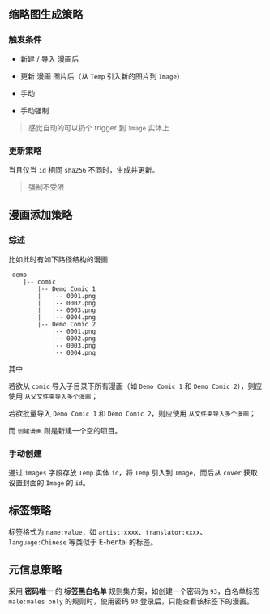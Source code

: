 ## 缩略图生成策略

### 触发条件

- 新建 / 导入 漫画后

- 更新 漫画 图片后（从 `Temp` 引入新的图片到 `Image`）

- 手动

- 手动强制

> 感觉自动的可以扔个 trigger 到 `Image` 实体上

### 更新策略

当且仅当 `id` 相同 `sha256` 不同时，生成并更新。

> 强制不受限

## 漫画添加策略

### 综述

比如此时有如下路径结构的漫画

```
 demo
    |-- comic
        |-- Demo Comic 1
        |   |-- 0001.png
        |   |-- 0002.png
        |   |-- 0003.png
        |   |-- 0004.png
        |-- Demo Comic 2
            |-- 0001.png
            |-- 0002.png
            |-- 0003.png
            |-- 0004.png
```

其中

若欲从 `comic` 导入子目录下所有漫画（如 `Demo Comic 1` 和 `Demo Comic 2`），则应使用 `从父文件夹导入多个漫画`；

若欲批量导入 `Demo Comic 1` 和 `Demo Comic 2`，则应使用 `从文件夹导入多个漫画`；

而 `创建漫画` 则是新建一个空的项目。

### 手动创建

通过 `images` 字段存放 `Temp` 实体 `id`，将 `Temp` 引入到 `Image`，而后从 `cover` 获取设置封面的 `Image` 的 `id`。

## 标签策略

标签格式为 `name:value`，如 `artist:xxxx`、`translator:xxxx`、`language:Chinese` 等类似于 E-hentai 的标签。

## 元信息策略

采用 **密码唯一** 的 **标签黑白名单** 规则集方案，如创建一个密码为 `93`，白名单标签 `male:males only` 的规则时，使用密码 `93` 登录后，只能查看该标签下的漫画。